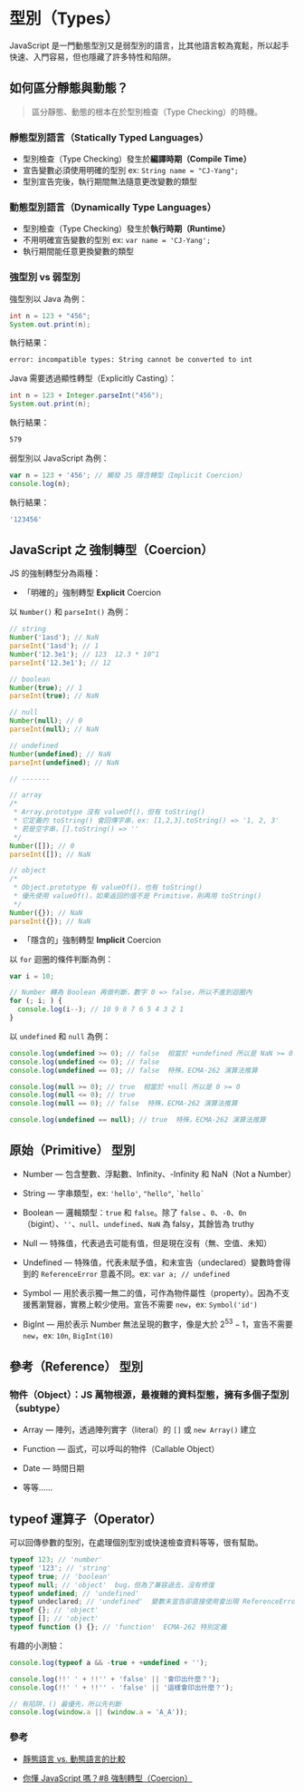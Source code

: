 # 型別（Types）

JavaScript 是一門動態型別又是弱型別的語言，比其他語言較為寬鬆，所以起手快速、入門容易，但也隱藏了許多特性和陷阱。

## 如何區分**靜態**與**動態**？

> 區分靜態、動態的根本在於型別檢查（Type Checking）的時機。

### **靜態型別語言（Statically Typed Languages）**

- 型別檢查（Type Checking）發生於**編譯時期（Compile Time）**
- 宣告變數必須使用明確的型別 ex: `String name = "CJ-Yang";`
- 型別宣告完後，執行期間無法隨意更改變數的類型

### **動態型別語言（Dynamically Type Languages）**

- 型別檢查（Type Checking）發生於**執行時期（Runtime）**
- 不用明確宣告變數的型別 ex: `var name = 'CJ-Yang';`
- 執行期間能任意更換變數的類型

### **強型別** vs **弱型別**

強型別以 Java 為例：

```java
int n = 123 + "456";
System.out.print(n);
```

執行結果：

```bash
error: incompatible types: String cannot be converted to int
```

Java 需要透過顯性轉型（Explicitly Casting）：

```java
int n = 123 + Integer.parseInt("456");
System.out.print(n);
```

執行結果：

```bash
579
```

弱型別以 JavaScript 為例：

```js
var n = 123 + '456'; // 觸發 JS 隱含轉型（Implicit Coercion）
console.log(n);
```

執行結果：

```bash
'123456'
```

## JavaScript 之 強制轉型（Coercion）

JS 的強制轉型分為兩種：

- 「明確的」強制轉型 **Explicit** Coercion

以 `Number()` 和 `parseInt()` 為例：

```js
// string
Number('1asd'); // NaN
parseInt('1asd'); // 1
Number('12.3e1'); // 123  12.3 * 10^1
parseInt('12.3e1'); // 12

// boolean
Number(true); // 1
parseInt(true); // NaN

// null
Number(null); // 0
parseInt(null); // NaN

// undefined
Number(undefined); // NaN
parseInt(undefined); // NaN

// -------

// array
/*
 * Array.prototype 沒有 valueOf()，但有 toString()
 * 它定義的 toString() 會回傳字串，ex: [1,2,3].toString() => '1, 2, 3'
 * 若是空字串，[].toString() => ''
 */
Number([]); // 0
parseInt([]); // NaN

// object
/*
 * Object.prototype 有 valueOf()，也有 toString()
 * 優先使用 valueOf()，如果返回的值不是 Primitive，則再用 toString()
 */
Number({}); // NaN
parseInt({}); // NaN
```

- 「隱含的」強制轉型 **Implicit** Coercion

以 `for` 迴圈的條件判斷為例：

```js
var i = 10;

// Number 轉為 Boolean 再做判斷，數字 0 => false，所以不進到迴圈內
for (; i; ) {
  console.log(i--); // 10 9 8 7 6 5 4 3 2 1
}
```

以 `undefined` 和 `null` 為例：

```js
console.log(undefined >= 0); // false  相當於 +undefined 所以是 NaN >= 0
console.log(undefined <= 0); // false
console.log(undefined == 0); // false  特殊，ECMA-262 演算法推算

console.log(null >= 0); // true  相當於 +null 所以是 0 >= 0
console.log(null <= 0); // true
console.log(null == 0); // false  特殊，ECMA-262 演算法推算

console.log(undefined == null); // true  特殊，ECMA-262 演算法推算
```

## **原始（Primitive）** 型別

- Number — 包含整數、浮點數、Infinity、-Infinity 和 NaN（Not a Number）

- String — 字串類型，ex: `'hello'`, `"hello"`, `` `hello` ``

- Boolean — 邏輯類型：`true` 和 `false`。除了 `false` 、`0`、`-0`、`0n`（bigint）、`''`、`null`、`undefined`、`NaN` 為 falsy，其餘皆為 truthy

- Null — 特殊值，代表過去可能有值，但是現在沒有（無、空值、未知）

- Undefined — 特殊值，代表未賦予值，和未宣告（undeclared）變數時會得到的 `ReferenceError` 意義不同。ex: `var a; // undefined`

- Symbol — 用於表示獨一無二的值，可作為物件屬性（property）。因為不支援舊瀏覽器，實務上較少使用。宣告不需要 `new`，ex: `Symbol('id')`

- BigInt — 用於表示 Number 無法呈現的數字，像是大於 $2^{53}-1$，宣告不需要 `new`，ex: `10n`, `BigInt(10)`

## **參考（Reference）** 型別

### 物件（Object）：JS 萬物根源，最複雜的資料型態，擁有多個子型別（subtype）

- Array — 陣列，透過陣列實字（literal）的 `[]` 或 `new Array()` 建立

- Function — 函式，可以呼叫的物件（Callable Object）

- Date — 時間日期

- 等等......

## typeof 運算子（Operator）

可以回傳參數的型別，在處理個別型別或快速檢查資料等等，很有幫助。

```js
typeof 123; // 'number'
typeof '123'; // 'string'
typeof true; // 'boolean'
typeof null; // 'object'  bug，但為了兼容過去，沒有修復
typeof undefined; // 'undefined'
typeof undeclared; // 'undefined'  變數未宣告卻直接使用會出現 ReferenceError，但 typeof 會出現 'undefined'，可以用來檢查變數是否宣告
typeof {}; // 'object'
typeof []; // 'object'
typeof function () {}; // 'function'  ECMA-262 特別定義
```

有趣的小測驗：

```js
console.log(typeof a && -true + +undefined + '');

console.log(!!' ' + !!'' + 'false' || '會印出什麼？');
console.log(!!' ' + !!'' - 'false' || '這樣會印出什麼？');

// 有陷阱，() 最優先，所以先判斷
console.log(window.a || (window.a = 'A_A'));
```

### 參考

- [靜態語言 vs. 動態語言的比較](http://blog.sina.com.tw/dotnet/article.php?entryid=614009)

- [你懂 JavaScript 嗎？#8 強制轉型（Coercion）](https://cythilya.github.io/2018/10/15/coercion/)
